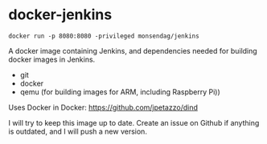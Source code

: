 # docker-jenkins



    
	docker run -p 8080:8080 -privileged monsendag/jenkins

A docker image containing Jenkins, and dependencies needed for building docker images in Jenkins.

* git
* docker
* qemu (for building images for ARM, including Raspberry Pi))


Uses Docker in Docker: https://github.com/jpetazzo/dind


I will try to keep this image up to date. Create an issue on Github if anything is outdated, and I will push a new version.
  
